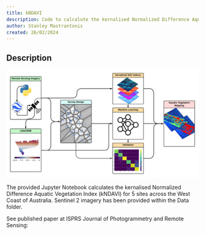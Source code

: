 ```yaml
---
title: kNDAVI
description: Code to calcalute the kernalised Normalized Difference Aquatic Vegetation Index (kNDAVI)
author: Stanley Mastrantonis 
created: 26/02/2024 
---
```


## Description
![ScreenShot](/Data/kndavi_abstract.png)

The provided Jupyter Notebook calculates the kernalised Normalized Difference Aquatic Vegetation Index (kNDAVI) for 5 sites across the West Coast of Australia.
Sentinel 2 imagery has been provided within the Data folder. 

See published paper at ISPRS Journal of Photogrammetry and Remote Sensing:



